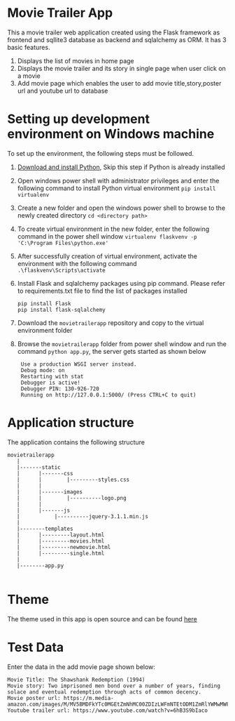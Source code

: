 # Movie Trailer App

This a movie trailer web application created using the Flask framework as frontend and sqllite3 database as backend and sqlalchemy as ORM. It has 3 basic features.
1. Displays the list of movies in home page
2. Displays the movie trailer and its story in single page when user click on a movie
3. Add movie page which enables the user to add movie title,story,poster url and youtube url to database

# Setting up development environment on Windows machine

To set up the environment, the following steps must be followed.
1. [Download and install Python](https://www.youtube.com/watch?v=dX2-V2BocqQ), Skip this step if Python is already installed
2. Open windows power shell with administrator privileges and enter the following command to install Python virtual environment
   `pip install virtualenv`
3. Create a new folder and open the windows power shell to browse to the newly created directory `cd <directory path>`
4. To create virtual environment in the new folder, enter the following command in the power shell window
   `virtualenv flaskvenv -p 'C:\Program Files\python.exe'`
5. After successfully creation of virtual environment, activate the environment with the following command
   ` .\flaskvenv\Scripts\activate`
6. Install Flask and sqlalchemy packages using pip command. Please refer to requirements.txt file to find the list of packages installed
   ```
   pip install Flask
   pip install flask-sqlalchemy
   
   ```
7. Download the `movietrailerapp` repository and copy to the virtual environment folder
8. Browse the `movietrailerapp` folder from power shell window and run the command `python app.py`, the server gets started as shown below

   ```
    Use a production WSGI server instead.
    Debug mode: on
    Restarting with stat
    Debugger is active!
    Debugger PIN: 130-926-720
    Running on http://127.0.0.1:5000/ (Press CTRL+C to quit)
    ```
    
 # Application structure
 
 The application contains the following structure
 
 ```
 movietrailerapp
	|
	|-------static
	|	   |-------css
	|	   |	    |---------styles.css
	|	   |
	|	   |-------images
	|	   |	    |----------logo.png
	|	   |
	|	   |-------js
	|	   	    |----------jquery-3.1.1.min.js
	|
	|--------templates
	|	   |---------layout.html
	|	   |---------movies.html
	|	   |---------newmovie.html
	|	   |---------single.html
	|
	|--------app.py
  
  ```
  
  # Theme
  
  The theme used in this app is open source and can be found [here](https://www.focusoncode.com/template/movies-trailer-free-responsive-html5-template/)
  
  # Test Data
  
  Enter the data in the add movie page shown below:
  ```
  Movie Title: The Shawshank Redemption (1994)
  Movie story: Two imprisoned men bond over a number of years, finding solace and eventual redemption through acts of common decency.
  Movie poster url: https://m.media-amazon.com/images/M/MV5BMDFkYTc0MGEtZmNhMC00ZDIzLWFmNTEtODM1ZmRlYWMwMWFmXkEyXkFqcGdeQXVyMTMxODk2OTU@._V1_QL50_.jpg
 Youtube trailer url: https://www.youtube.com/watch?v=6hB3S9bIaco
 
 ```
 

 



   
   
   
   
   
